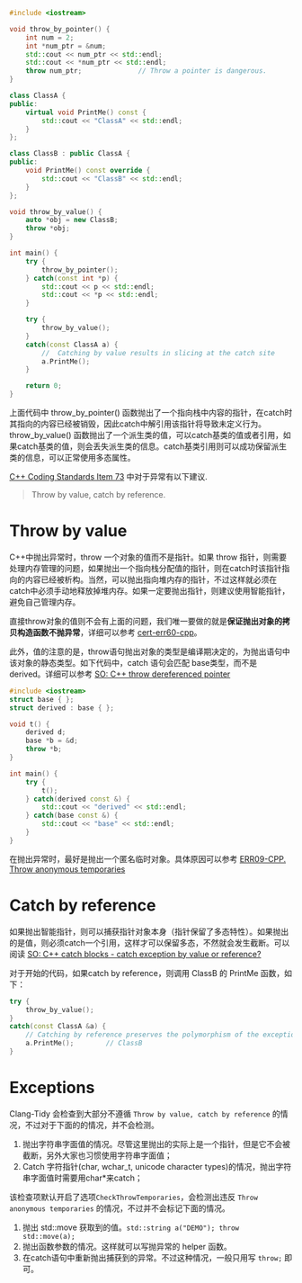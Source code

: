 ```c++
#include <iostream>

void throw_by_pointer() {
    int num = 2;
    int *num_ptr = &num;
    std::cout << num_ptr << std::endl;
    std::cout << *num_ptr << std::endl;
    throw num_ptr;              // Throw a pointer is dangerous.
}

class ClassA {
public:
    virtual void PrintMe() const {
        std::cout << "ClassA" << std::endl;
    }
};

class ClassB : public ClassA {
public:
    void PrintMe() const override {
        std::cout << "ClassB" << std::endl;
    }
};

void throw_by_value() {
    auto *obj = new ClassB;
    throw *obj;
}

int main() {
    try {
        throw_by_pointer();
    } catch(const int *p) {
        std::cout << p << std::endl;
        std::cout << *p << std::endl;
    }

    try {
        throw_by_value();
    }
    catch(const ClassA a) {
        //  Catching by value results in slicing at the catch site
        a.PrintMe();
    }

    return 0;
}
```

上面代码中 throw_by_pointer() 函数抛出了一个指向栈中内容的指针，在catch时其指向的内容已经被销毁，因此catch中解引用该指针将导致未定义行为。 throw_by_value() 函数抛出了一个派生类的值，可以catch基类的值或者引用，如果catch基类的值，则会丢失派生类的信息。catch基类引用则可以成功保留派生类的信息，可以正常使用多态属性。

[C++ Coding Standards Item 73](http://ptgmedia.pearsoncmg.com/images/0321113586/items/sutter_item73.pdf) 中对于异常有以下建议.   

> Throw by value, catch by reference.   

# Throw by value

C++中抛出异常时，throw 一个对象的值而不是指针。如果 throw 指针，则需要处理内存管理的问题，如果抛出一个指向栈分配值的指针，则在catch时该指针指向的内容已经被析构。当然，可以抛出指向堆内存的指针，不过这样就必须在catch中必须手动地释放掉堆内存。如果一定要抛出指针，则建议使用智能指针，避免自己管理内存。

直接throw对象的值则不会有上面的问题，我们唯一要做的就是**保证抛出对象的拷贝构造函数不抛异常**，详细可以参考 [cert-err60-cpp](./cert-err60-cpp.md)。

此外，值的注意的是，throw语句抛出对象的类型是编译期决定的，为抛出语句中该对象的静态类型。如下代码中，catch 语句会匹配 base类型，而不是derived。详细可以参考 [SO: C++ throw dereferenced pointer](https://stackoverflow.com/questions/7014626/c-throw-dereferenced-pointer) 

```c++
#include <iostream>
struct base { };
struct derived : base { };

void t() {
    derived d;
    base *b = &d;
    throw *b;
}

int main() {
    try {
        t();
    } catch(derived const &) {
        std::cout << "derived" << std::endl;
    } catch(base const &) {
        std::cout << "base" << std::endl;
    }
}
```

在抛出异常时，最好是抛出一个匿名临时对象。具体原因可以参考 [ERR09-CPP. Throw anonymous temporaries](https://wiki.sei.cmu.edu/confluence/display/cplusplus/ERR09-CPP.+Throw+anonymous+temporaries)  

# Catch by reference

如果抛出智能指针，则可以捕获指针对象本身（指针保留了多态特性）。如果抛出的是值，则必须catch一个引用，这样才可以保留多态，不然就会发生截断。可以阅读 [SO: C++ catch blocks - catch exception by value or reference?](https://stackoverflow.com/questions/2522299/c-catch-blocks-catch-exception-by-value-or-reference)  

对于开始的代码，如果catch by reference，则调用 ClassB 的 PrintMe 函数，如下：

```c++
try {
    throw_by_value();
}
catch(const ClassA &a) {
    // Catching by reference preserves the polymorphism of the exception object.
    a.PrintMe();        // ClassB
}
``` 

# Exceptions

Clang-Tidy 会检查到大部分不遵循 `Throw by value, catch by reference` 的情况，不过对于下面的的情况，并不会检测。

1. 抛出字符串字面值的情况。尽管这里抛出的实际上是一个指针，但是它不会被截断，另外大家也习惯使用字符串字面值；
2. Catch 字符指针(char, wchar_t, unicode character types)的情况，抛出字符串字面值时需要用char*来catch；

该检查项默认开启了选项`CheckThrowTemporaries`，会检测出违反 `Throw anonymous temporaries` 的情况，不过并不会标记下面的情况。

1. 抛出 std::move 获取到的值。`std::string a("DEMO"); throw std::move(a);`
2. 抛出函数参数的情况。这样就可以写抛异常的 helper 函数。
3. 在catch语句中重新抛出捕获到的异常。不过这种情况，一般只用写 `throw;` 即可。

